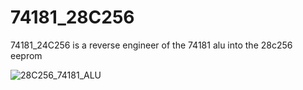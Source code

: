 # 74181_28C256
74181_24C256 is a reverse engineer of the 74181 alu into the 28c256 eeprom








![28C256_74181_ALU](https://user-images.githubusercontent.com/62399800/137568388-a39f4666-7b5f-4744-8627-09717c6b45f8.PNG)
